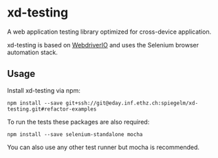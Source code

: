 # xd-testing

A web application testing library optimized for cross-device application.

xd-testing is based on [WebdriverIO](http://webdriver.io/) and uses the Selenium browser automation stack.

## Usage

Install xd-testing via npm:

    npm install --save git+ssh://git@eday.inf.ethz.ch:spiegelm/xd-testing.git#refactor-examples

To run the tests these packages are also required:

    npm install --save selenium-standalone mocha

You can also use any other test runner but mocha is recommended.

